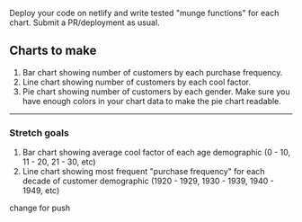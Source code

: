Deploy your code on netlify and write tested "munge functions" for each chart. Submit a PR/deployment as usual.

## Charts to make

1) Bar chart showing number of customers by each purchase frequency.
1) Line chart showing number of customers by each cool factor.
1) Pie chart showing number of customers by each gender. Make sure you have enough colors in your chart data to make the pie chart readable.

---

### Stretch goals
1) Bar chart showing average cool factor of each age demographic (0 - 10, 11 - 20, 21 - 30, etc)
1) Line chart showing most frequent "purchase frequency" for each decade of customer demographic (1920 - 1929, 1930 - 1939, 1940 - 1949, etc)

change for push
